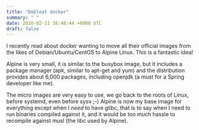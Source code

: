 ```yaml
---
title: "Debloat docker"
summary: " "
date: 2016-02-11 16:48:44 +0000 UTC
draft: false
---
```

I recently read about docker wanting to move all their official images from the likes of Debian/Ubuntu/CentOS to Alpine Linux. This is a fantastic idea!

Alpine is very small, it is similar to the busybox image, but it includes a package manager (apk, similar to apt-get and yum) and the distribution provides about 6,000 packages, including openjdk (a must for a Spring developer like me).

The micro images are very easy to use, we go back to the roots of Linux, before systemd, even before sysv ;-) Alpine is now my base image for everything except when I <em>need</em> to have glibc, that is to say when I need to run binaries compiled against it, and it would be too much hassle to recompile against musl (the libc used by Alpine).

